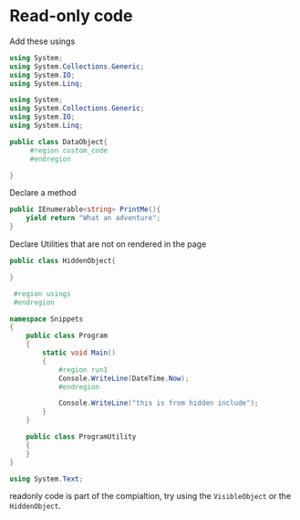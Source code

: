 # Read-only code 

Add these usings
```cs  --include --region usings --destination-file .\Snippets\Program.cs
using System;
using System.Collections.Generic;
using System.IO;
using System.Linq;

```

```cs --hidden --include
using System;
using System.Collections.Generic;
using System.IO;
using System.Linq;

public class DataObject{
     #region custom_code
     #endregion

}
```

Declare a method
```cs --include  --region custom_code
public IEnumerable<string> PrintMe(){
    yield return "What an adventure";
}
```

Declare Utilities that are not on rendered in the page
```cs --include --hidden
public class HiddenObject{

}
```

```cs --include --hidden --destination-file .\Snippets\Program.cs
 #region usings
 #endregion

namespace Snippets
{
    public class Program
    {
        static void Main()
        {
            #region run1
            Console.WriteLine(DateTime.Now);
            #endregion

            Console.WriteLine("this is from hidden include");
        }        
    }

```

```cs --include --hidden --destination-file .\Snippets\Program.cs
    public class ProgramUtility
    {
    }
}
```

```cs 
using System.Text;
```

readonly code is part of the compialtion, try using the `VisibleObject` or the `HiddenObject`.
```csharp --source-file .\Snippets\Program.cs --project .\Snippets\Snippets.csproj --session "Run example 1" --region run1
```